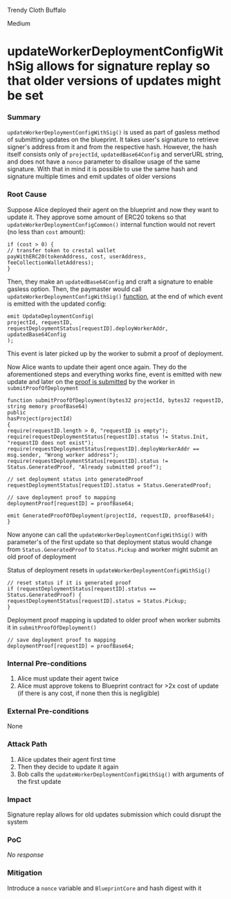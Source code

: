 Trendy Cloth Buffalo

Medium

# updateWorkerDeploymentConfigWithSig allows for signature replay so that older versions of updates might be set

### Summary

`updateWorkerDeploymentConfigWithSig()` is used as part of gasless method of submitting updates on the blueprint. It takes user's signature to retrieve signer's address from it and from the respective hash. However, the hash itself consists only of `projectId`, `updatedBase64Config` and serverURL string, and does not have a `nonce` parameter to disallow usage of the same signature. With that in mind it is possible to use the same hash and signature multiple times and emit updates of older versions

### Root Cause

Suppose Alice deployed their agent on the blueprint and now they want to update it. They approve some amount of ERC20 tokens so that `updateWorkerDeploymentConfigCommon()` internal function would not revert (no less than `cost` amount):
```solidity
if (cost > 0) {
// transfer token to crestal wallet
payWithERC20(tokenAddress, cost, userAddress, feeCollectionWalletAddress);
}
```
Then, they make an `updatedBase64Config` and craft a signature to enable gasless option. Then, the paymaster would call `updateWorkerDeploymentConfigWithSig()` [function](https://github.com/sherlock-audit/2025-03-crestal-network/blob/27a3c28155702b3a68f29347efedffb048010e33/crestal-omni-contracts/src/BlueprintCore.sol#L672), at the end of which event is emitted with the updated config:
```solidity
emit UpdateDeploymentConfig(
projectId, requestID, requestDeploymentStatus[requestID].deployWorkerAddr, updatedBase64Config
);
```
This event is later picked up by the worker to submit a proof of deployment.

Now Alice wants to update their agent once again. They do the aforementioned steps and everything works fine, event is emitted with new update and later on the [proof is submitted](https://github.com/sherlock-audit/2025-03-crestal-network/blob/27a3c28155702b3a68f29347efedffb048010e33/crestal-omni-contracts/src/BlueprintCore.sol#L584) by the worker in `submitProofOfDeployment`
```solidity
function submitProofOfDeployment(bytes32 projectId, bytes32 requestID, string memory proofBase64)
public
hasProject(projectId)
{
require(requestID.length > 0, "requestID is empty");
require(requestDeploymentStatus[requestID].status != Status.Init, "requestID does not exist");
require(requestDeploymentStatus[requestID].deployWorkerAddr == msg.sender, "Wrong worker address");
require(requestDeploymentStatus[requestID].status != Status.GeneratedProof, "Already submitted proof");

// set deployment status into generatedProof
requestDeploymentStatus[requestID].status = Status.GeneratedProof;

// save deployment proof to mapping
deploymentProof[requestID] = proofBase64;

emit GeneratedProofOfDeployment(projectId, requestID, proofBase64);
}
```
Now anyone can call the `updateWorkerDeploymentConfigWithSig()` with parameter's of the first update so that deployment status would change from `Status.GeneratedProof` to `Status.Pickup` and worker might submit an old proof of deployment

Status of deployment resets in `updateWorkerDeploymentConfigWithSig()`
```solidity
// reset status if it is generated proof
if (requestDeploymentStatus[requestID].status == Status.GeneratedProof) {
requestDeploymentStatus[requestID].status = Status.Pickup;
}
```
 Deployment proof mapping is updated to older proof when worker submits it in `submitProofOfDeployment()`
 ```solidity
 // save deployment proof to mapping
deploymentProof[requestID] = proofBase64;
```

### Internal Pre-conditions

1. Alice must update their agent twice
2. Alice must approve tokens to Blueprint contract for >2x cost of update (if there is any cost, if none then this is negligible)

### External Pre-conditions

None

### Attack Path

1. Alice updates their agent first time
2. Then they decide to update it again
3. Bob calls the `updateWorkerDeploymentConfigWithSig()` with arguments of the first update

### Impact

Signature replay allows for old updates submission which could disrupt the system

### PoC

_No response_

### Mitigation

Introduce a `nonce` variable and `BlueprintCore` and hash digest with it